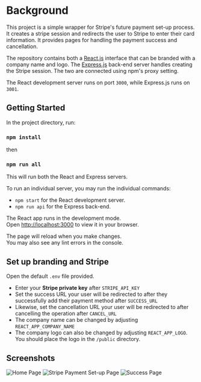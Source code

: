 # Background

This project is a simple wrapper for Stripe's future payment set-up process. It creates a stripe session and redirects the user to Stripe to enter their card information. It provides pages for handling the payment success and cancellation.

The repository contains both a [React.js](https://reactjs.org) interface that can be branded with a company name and logo. The [Express.js](https://expressjs.com) back-end server handles creating the Stripe session. The two are connected using npm's proxy setting.

The React development server runs on port `3000`, while Express.js runs on `3001`.

## Getting Started

In the project directory, run:

### `npm install`

then

### `npm run all`

This will run both the React and Express servers.

To run an individual server, you may run the individual commands:

- `npm start` for the React development server.
- `npm run api` for the Express back-end.

The React app runs in the development mode.\
Open [http://localhost:3000](http://localhost:3000) to view it in your browser.

The page will reload when you make changes.\
You may also see any lint errors in the console.

## Set up branding and Stripe

Open the default `.env` file provided.

- Enter your **Stripe private key** after `STRIPE_API_KEY`
- Set the success URL your user will be redirected to after they successfully add their payment method after `SUCCESS_URL`
- Likewise, set the cancellation URL your user will be redirected to after cancelling the operation after `CANCEL_URL`
- The company name can be changed by adjusting `REACT_APP_COMPANY_NAME`
- The company logo can also be changed by adjusting `REACT_APP_LOGO`. You should place the logo in the `/public` directory.

## Screenshots

![Home Page](https://user-images.githubusercontent.com/6297989/146352809-67dff5cc-ca22-4fd9-a48f-4e8dabd8fd85.png)
![Stripe Payment Set-up Page](https://user-images.githubusercontent.com/6297989/146352892-480208d2-39c9-40d0-bb22-ea00a9ae621f.png)
![Success Page](https://user-images.githubusercontent.com/6297989/146352910-188e799c-e6c2-4402-b143-86d698ae473e.png)

